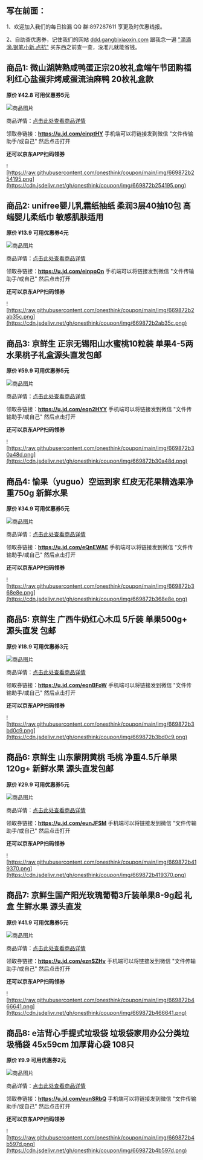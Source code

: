 ## 写在前面：

1、欢迎加入我们的每日捡漏 QQ 群:897287611 享更及时优惠线报。

2、自助查优惠券，记住我们的网站 [ddd.gangbixiaoxin.com](https://ddd.gangbixiaoxin.com) 跟我念一遍 ["滴滴滴.钢笔小新.点抗"](https://ddd.gangbixiaoxin.com) 买东西之前查一查，没准儿就能省钱。

## 商品1: 微山湖牌熟咸鸭蛋正宗20枚礼盒端午节团购福利红心盐蛋非烤咸蛋流油麻鸭 20枚礼盒款

**原价 ¥42.8 可用优惠券5元**

![商品图片](http://img14.360buyimg.com/n1/jfs/t1/152919/29/2325/129778/5f872e48E1fcf5f88/f44f63e944173b3d.jpg)

商品详情：[点击此处查看商品详情](https://union-click.jd.com/jdc?e=1003156031&amp;p=JF8BAa4JK1olXwMLUldYCUMeAF8IGloRXQUAUV1ZC0gQB19MRANLAjZbERscSkAJHTRQRA1CCVkdDwtCWhVLHTdNTwcKBENeCVAfUg8bRRZ-bjAcXHhKADchTiATaDtBSRJSVFQFOlwNSkJuShVtWyBIOwUGIwwdDFxXDxtxaz5hPmVAIAE9az90Vi1_GT9NOWJ2EigvUix1AhtOeD5lOGFYNBc-QEpwYSZ8WztdB1ZgHT4bfDJ0dRZrGwxhJGJgIz0uSDxIWQ9zfSdrCllpPzc5XgtwcWZQbDhyGHBrDg0pQSxXd258D1lgbQ59MBwcXT50ZjBqWgZhX21_UFcJcQ0bD18JK1gUXQELUllbAU4nM28IKxp7XQcGUV5VCksnAl8IHVgVXgEFXVtbCksTM28AHGvC8L7X3u-IgPLDneffovzA1LrWytZtOHsUM28JGlkVWQEDVl5tOEsUM2w4RTUUDgAAVQ0KDSVKSy9VX11DWGgCVFtcDkIVCmc4GVoUXwQyZG4bcT1iaGYJZRNBNHpEP1o2XAJFSigBSVx7X1ZAXScUci5XeDJuGF9iD0YGZF5t)

领取券链接：**https://u.jd.com/einptHY** 手机端可以将链接发到微信 "文件传输助手/或自己" 然后点击打开

**还可以京东APP扫码领券**

![https://raw.githubusercontent.com/onesthink/coupon/main/img/669872b254195.png](https://cdn.jsdelivr.net/gh/onesthink/coupon/img/669872b254195.png)

## 商品2: unifree婴儿乳霜纸抽纸 柔润3层40抽10包 高端婴儿柔纸巾 敏感肌肤适用

**原价 ¥13.9 可用优惠券4元**

![商品图片](http://img14.360buyimg.com/n1/jfs/t1/17140/34/20893/98602/66921564F7ec08ead/28df08eb2c611a16.jpg)

商品详情：[点击此处查看商品详情](https://union-click.jd.com/jdc?e=1003156031&amp;p=JF8BAawJK1olXwIDUV9dCkoVBV8IGloUXAALVF5bD0InRzBQRQQlBENHFRxWFlVMWzBeTA9KQl1XSwwDVFVPRjtUBAJQAVsMFgQZBBYeAS9YfQxlGG8FCx0KdjJNehp2GDhDCmgACFcgAS8eZzkAcl9rDQRqXT1KSEdjeh9tbChyHHBrIDwpQTRLexpvYjlMPQR1JlYtahJ_Rwx9YCl3FGZJNzxUWy9jY21_U1J2P1x1Cik_YBhsYAxLbTJhOHFhLxsqUjxKVhZJRS1wHHx1MzobcDJjZhtrZBphX3ZSIwcIX3tEWG9PYjlXWmN7FAoLY0x3VgReTB5DUQoyVW5eCUsQCmkPHVIQbTYCVG4fZg1TWitfXxpFBRoBVV5UOEonA2kLG1gSWg8HXF1VC3sXC2g4zPatiIyzgdbk3NWf1NavztKpiZiKZG5tC3sXAm4KG18SXAQCZG5dC3sUMzFmGggQD1NQUgwzVQNXXisBUx17XQYAU1pbCUMSM20JGlkXbTYyCVdfSBtxVB9NclxKHlF8LQQkfTUUYDlfdVlJVHsLMFc5XkN-BxFYGTMcPjYCZA)

领取券链接：**https://u.jd.com/einppOn** 手机端可以将链接发到微信 "文件传输助手/或自己" 然后点击打开

**还可以京东APP扫码领券**

![https://raw.githubusercontent.com/onesthink/coupon/main/img/669872b2ab35c.png](https://cdn.jsdelivr.net/gh/onesthink/coupon/img/669872b2ab35c.png)

## 商品3: 京鲜生 正宗无锡阳山水蜜桃10粒装 单果4-5两 水果桃子礼盒源头直发包邮

**原价 ¥59.9 可用优惠券5元**

![商品图片](http://img14.360buyimg.com/n1/jfs/t1/209395/19/43503/74914/6670e7eaF95d4898c/3d5a844eec3d9b71.jpg)

商品详情：[点击此处查看商品详情](https://union-click.jd.com/jdc?e=1003156031&amp;p=JF8BAZoJK1olXDYHUV1dDUoVMytXQwVKbV9HER8fA1UJWDdXTQxBAhlZAUEPVhcJWypcR0RMGFpfWhwHTEd2QmxTbgIRK1lfXTgrCBhiVxJbRA5IWlZsVio-eApuRQ9dHANNPH5nAwgAHwsbdAZoeCx2KkJ2Dik7aD9SXA1xcCd1KUQFMDcuayhzXWptYjBpKXF2XTwkVTdgZypPbDlxDX9wNxkqcT91dwx_Wi1sIV5qCzoufwBWUw1vbxhwB3JgIy02VD1uVQt_aCxXJXYWVitJCj4ncDVjQFhrB1NiB0RbAT5vahJqQkUdCwoOZF9tC0oXBGYOHF0cWDYyVF5tXiUXAm4JHlwcXgEHZF9tCE0UA2wPHFIRXQIKUW5dAEwn1MKwztGkiI67gMDV3_Kw1ua0z8WdbTYyV25dCUoVA2sPGlkVbTYCV25eOBV5AjwOGVpGCVJsCRYdVQ9HQGtmG1sQXA8KV1deOEkWAm0KK2slPEcBDysEDD1IXmZubVtGKFJ_BwEIVUxHbW18eCtUJEBiAVkFUCpvZjheRmsVbQ)

领取券链接：**https://u.jd.com/eqn2HYY** 手机端可以将链接发到微信 "文件传输助手/或自己" 然后点击打开

**还可以京东APP扫码领券**

![https://raw.githubusercontent.com/onesthink/coupon/main/img/669872b30a48d.png](https://cdn.jsdelivr.net/gh/onesthink/coupon/img/669872b30a48d.png)

## 商品4: 愉果（yuguo）空运到家 红皮无花果精选果净重750g 新鲜水果

**原价 ¥34.9 可用优惠券5元**

![商品图片](http://img14.360buyimg.com/n1/jfs/t6394/244/2307109536/410101/165de32d/595faf2cN8fd67a02.png)

商品详情：[点击此处查看商品详情](https://union-click.jd.com/jdc?e=1003156031&amp;p=JF8BAaQJK1olVQIGUl1aDEsSM28KHV4XXAcHV1xdOA9IWzFXKwJQGEdAX0BDUxNIVThcREROCBlQCgJDUA5DX3BRXgdIU0RYEFILbi5fZG9gfh1GAVJ3AyY7ATFtfAsKGQZ7X05GHTg0cAJKAg9oQAVMD3JEQx5RfDJrZxt7cB9hNGZhIxc-XyxlYBBxfxJLOF5hKz4qbw9zSxh0ewFMA2NdNzc-UgJIZjB_ZCx2KQB0LQgFfyhkRBtxfzJhFE9HLC42Qx9efzVuaVt8OWJDAyokeCtucCZUbARlNHFaNEpffXtkdDgAZw98OWNUUz4bdilQRAZXfSVTUQoyVW5eCUsQCmkPHVIQbTYCVG4cZksfB2kJGmsUbQYEV15eD0weB20JE1MlXQ4FZInwsJ6dsrqAoo-L1dG784vUtJ-Ji184K1glXQcDVl5ZD0oVA184G1glXjZcOl8OAEsVBzoPdQZdHVtGBxgFZksXAWkIHV4TVTYAVV9fCnsnMzlufhNyXW5nEg0BXD5AewkBYSFqOQQACTBfQA9eZQZwUgYUPWZZCgcPfA0nA18)

领取券链接：**https://u.jd.com/eQnEWAE** 手机端可以将链接发到微信 "文件传输助手/或自己" 然后点击打开

**还可以京东APP扫码领券**

![https://raw.githubusercontent.com/onesthink/coupon/main/img/669872b368e8e.png](https://cdn.jsdelivr.net/gh/onesthink/coupon/img/669872b368e8e.png)

## 商品5: 京鲜生 广西牛奶红心木瓜 5斤装 单果500g+ 源头直发 包邮

**原价 ¥18.9 可用优惠券3元**

![商品图片](http://img14.360buyimg.com/n1/jfs/t1/225709/33/18458/136789/666a4c72F1cc385cd/fbaae0a0591b40a0.jpg)

商品详情：[点击此处查看商品详情](https://union-click.jd.com/jdc?e=1003156031&amp;p=JF8BAbMJK1olXwIDVllaDkkeB18IGloVXQQLUl5YDkgnRzBQRQQlBENHFRxWFlVMWzBeTA9KQl1XSwwDVFVPRjtUBAJQAVsMFgQZBBwSampuST9tB1BkLD1YDTFiQgZqYDx3NWgAEAYlDQlyRQkLeABJHkF5NyhKSEdjeh9tbDh2GHBrBjwpezBVexpvbTlMNQR0Nlc4ahJvRxhTYz13FAdJIxZUay9kUW18U1J1P18CCyg_cCtsYAxLbARpNHJLJx4rfDxKVhZJRT9OHHl2NzZZcDJjYRtrfBhhJHZmLS0UX3tPAQR8UAULH2ZnIjlDABQfQi5eTiVTUQoyVW5eCUsQCmkPHVIQbTYCVG4fZpKlk7eLtoyHwtOJworwiZ29hru2u2sUbQYEV15eD0weB2kBElolXQ4FZInwsJ6dsrqAoo-L1dG784vUtJ-Ji184K1glXQcDVl5ZD0oVA184G1glXjZcOl8OAEsUC2kPdQZdHVtGAwMAZksXAWkJHFIWVTYAVV9fCnsnMzgNcl5zD2J6Dgg7cCgSBhV9WjJ3JmFgPDBfTBNvBi1tXT0WPl1eFxkmaz0nA18)

领取券链接：**https://u.jd.com/eqnBFoW** 手机端可以将链接发到微信 "文件传输助手/或自己" 然后点击打开

**还可以京东APP扫码领券**

![https://raw.githubusercontent.com/onesthink/coupon/main/img/669872b3bd0c9.png](https://cdn.jsdelivr.net/gh/onesthink/coupon/img/669872b3bd0c9.png)

## 商品6: 京鲜生 山东蒙阴黄桃 毛桃 净重4.5斤单果120g+ 新鲜水果 源头直发包邮

**原价 ¥29.9 可用优惠券5元**

![商品图片](http://img14.360buyimg.com/n1/jfs/t1/172761/6/44680/137925/6674f9ceF96e3598a/ef8859e2777e6f15.jpg)

商品详情：[点击此处查看商品详情](https://union-click.jd.com/jdc?e=1003156031&amp;p=JF8BAZ4JK1olXDYCVV9cD0sXAG0NElIlGVlaCgFtUQ5SQi0DBUVOBVlUAwoCFxBCHD1WR0VNGFJeSwcYVBYZQTVMF110XVIBNigkDjJKVClqRyFJWg9-KAUqUyUVRDxtegVxWl52P1sfS09-ZisfW1dhJHZnIy0iTz9uew98aFtJJXNlLTwETklgS2dxeQFhGXJnLyw_CTdcdCcBcj9hDwR0Jlc_ahJ0QwxxQQhuPmVBICcpbj9keDB8QSxICH9DCjgWVTVzdB9BYyJhOHFLVAErYRlydxxdTGtjC2NaNxgEVSkVQyZfATJAP1tbDDgtBEcnAl8LGlsSVAAFUldYOHsXA19edVsUXAcHU1deD04nAl8IHVgVXgEFXVlcCkgRM28AHGvC8L7X3u-IgPLDneffovzA1LrWytZtOHsUM28JGlkVWQEDVl5tOEsUM2w4RTUUDgZVXF0PDCVKSy9VXwJMDmgBV11eCkkWAV8KGloXXzYyZFg8CB8UYRlxHSJICkBgCCQBD0JrfzR_QDUXGlVnNQA5DxNjaGpKWF98OEIyVG4)

领取券链接：**https://u.jd.com/eunJFSM** 手机端可以将链接发到微信 "文件传输助手/或自己" 然后点击打开

**还可以京东APP扫码领券**

![https://raw.githubusercontent.com/onesthink/coupon/main/img/669872b419370.png](https://cdn.jsdelivr.net/gh/onesthink/coupon/img/669872b419370.png)

## 商品7: 京鲜生国产阳光玫瑰葡萄3斤装单果8-9g起 礼盒 生鲜水果 源头直发

**原价 ¥41.9 可用优惠券5元**

![商品图片](http://img14.360buyimg.com/n1/jfs/t1/231424/9/23366/77955/668cca46F503463f6/f9eacd2ce381744a.jpg)

商品详情：[点击此处查看商品详情](https://union-click.jd.com/jdc?e=1003156031&amp;p=JF8BAZ8JK1olXDYCVV9dC0oRAmoOG1glGVlaCgFtUQ5SQi0DBUVOBVlUAwoCFxBCHD1WR0VNGFJeSwcYVBYZQTVMF1NnGnJlJxY1bk5PWgxxEjpBJU4EFAUFCSUVawsLaTpNPFt4Cj8YXxcXYwYfW1dhJHZnIz0ITDxIcwZ8UjhXJXNlLTwETklgS2dxeQFhGXJnLyw_CTdcdCcBcj9hDwR0Jlc_ahJ0QwxxQQhuPmVBICcpbj9keDB8QSxICH9DCjgWVTVzdB9BYyJhOHFLVAErYRlydxxdTGtpP0BRLQIdVilzADttQT1sGk5kETYtBEcnAl8LGlsSVAAFUldYOHsXA19edVsUXAcHU1deD04nAl8IHVgVXgEFXVleDU4eM28AHGvC8L7X3u-IgPLDneffovzA1LrWytZtOHsUM28JGlkVWQEDVl5tOEsUM2w4RTUUDg4CV1oKCCVKSy9VXwAQAGgCVFxbCEwfAGY4GVoUXwQyZG5VegxjZBxAcz0QBV9hLVc8XDNfBS9TQ1p7X25mVyw8UCpKeTFpXgxJXWZrZF5t)

领取券链接：**https://u.jd.com/eznSZHv** 手机端可以将链接发到微信 "文件传输助手/或自己" 然后点击打开

**还可以京东APP扫码领券**

![https://raw.githubusercontent.com/onesthink/coupon/main/img/669872b466641.png](https://cdn.jsdelivr.net/gh/onesthink/coupon/img/669872b466641.png)

## 商品8: e洁背心手提式垃圾袋 垃圾袋家用办公分类垃圾桶袋 45x59cm 加厚背心袋 108只

**原价 ¥9.9 可用优惠券2元**

![商品图片](http://img14.360buyimg.com/n1/jfs/t1/224892/13/5461/75092/656700a3F7bbe1cac/47b101cd7dffc3e4.jpg)

商品详情：[点击此处查看商品详情](https://union-click.jd.com/jdc?e=1003156031&amp;p=JF8BAdoJK1olXwIDUF9UDEgSBl8IGloWWg4DXVZVDEoTB19MRANLAjZbERscSkAJHTRQRA1CCVkdDwtCWhVLHTdNTwcKBENeCVAfUg8bZRdeRj1PGFJ1LxcHUzRNZyRhRD9TL0IEOlwtahNvaxIBTwdNLXVBAywFUFxXDxtxaz5iBHldIDcLWDJ0cCt_Yj9NOWVQEioVVTt1Sm5ObABlOmFYNBcrektlYSZOWyxNAH9gHTYbaDJ8dAxseAxhJGJRLT1dTz8VUQ1zfCcTOE5hIjkCViNFZRNrbzhqGGZdLy4qUjxQdG1wcixcDwFiVgwNfEpgQxtQbzh1LmFeNAY6fihPYCh8Yj9zKmUCEylffC9sY3sKbk8XKDZyCCMHbBMWYQ1OYQxBWmBxMVwvbRBBD2M4GmsWXAYFXVhaDkISM18IG2tUMwYCV1xaDXsWM28OGFsWWgELU1leD0InA2cPK4y45dOI5YvVsZ-Ji7ixvI6c4dKc3G5tOEgnA24JGVsRWgcAVG5tCEgnAF9WdVpGWwVWXAsIZhZfQzJMR1hVMwYCVldYCUIQC18KGloXXzYyZDglXhZxWSpcbCBcB119DjoWYRRzRR1MHTUXLWRaLDYgAR9LWx97WAxnBV4yVG4)

领取券链接：**https://u.jd.com/eunSRbQ** 手机端可以将链接发到微信 "文件传输助手/或自己" 然后点击打开

**还可以京东APP扫码领券**

![https://raw.githubusercontent.com/onesthink/coupon/main/img/669872b4b597d.png](https://cdn.jsdelivr.net/gh/onesthink/coupon/img/669872b4b597d.png)

